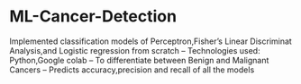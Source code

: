 # ML-Cancer-Detection
Implemented classification models of Perceptron,Fisher’s Linear Discriminat Analysis,and Logistic regression from scratch
– Technologies used: Python,Google colab
– To differentiate between Benign and Malignant Cancers
– Predicts accuracy,precision and recall of all the models
